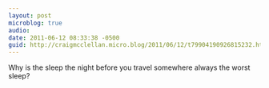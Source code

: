 ```yaml
---
layout: post
microblog: true
audio: 
date: 2011-06-12 08:33:38 -0500
guid: http://craigmcclellan.micro.blog/2011/06/12/t79904190926815232.html
---
```

Why is the sleep the night before you travel somewhere always the worst sleep?
